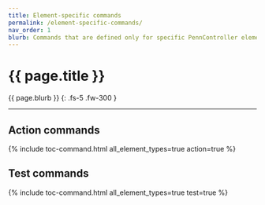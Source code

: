 ```yaml
---
title: Element-specific commands
permalink: /element-specific-commands/
nav_order: 1
blurb: Commands that are defined only for specific PennController element types, or that describe element-specific behavior.
---
```


# {{ page.title }}

{{ page.blurb }}
{: .fs-5 .fw-300 }

---

## Action commands

{% include toc-command.html all_element_types=true action=true %}

## Test commands

{% include toc-command.html all_element_types=true test=true %}
